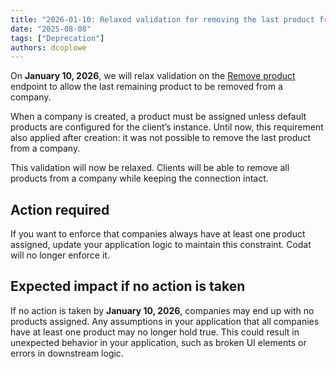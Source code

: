 ```yaml
---
title: "2026-01-10: Relaxed validation for removing the last product from a company"
date: "2025-08-08"
tags: ["Deprecation"]
authors: dcoplowe
---
```


On **January 10, 2026**, we will relax validation on the [Remove product](/platform-api#/operations/remove-product) endpoint to allow the last remaining product to be removed from a company.

<!--truncate-->

When a company is created, a product must be assigned unless default products are configured for the client’s instance. Until now, this requirement also applied after creation: it was not possible to remove the last product from a company.

This validation will now be relaxed. Clients will be able to remove all products from a company while keeping the connection intact.

## Action required

If you want to enforce that companies always have at least one product assigned, update your application logic to maintain this constraint. Codat will no longer enforce it.

## Expected impact if no action is taken

If no action is taken by **January 10, 2026**, companies may end up with no products assigned. Any assumptions in your application that all companies have at least one product may no longer hold true. This could result in unexpected behavior in your application, such as broken UI elements or errors in downstream logic.
